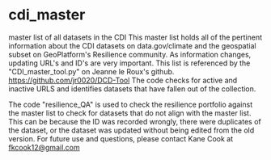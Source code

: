 # cdi_master
master list of all datasets in the CDI
This master list holds all of the pertinent information about the CDI datasets on data.gov/climate and 
the geospatial subset on GeoPlatform's Resilience community. As information changes, updating URL's and ID's are very important. 
This list is referenced by the "CDI_master_tool.py" on Jeanne le Roux's github. https://github.com/jr0020/DCD-Tool
The code checks for active and inactive URLS and identifies datasets that have fallen out of the collection. 

The code "resilience_QA" is used to check the resilience portfolio against the master list to check for datasets that do not align with the master list. This can be because the ID was recorded wrongly, there were duplicates of the dataset, or the dataset was updated without being edited from the old version. For future use and questions, please contact Kane Cook at fkcook12@gmail.com 
